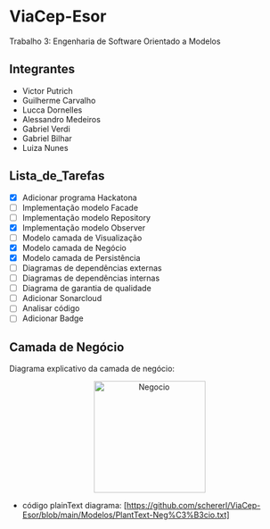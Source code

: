 # ViaCep-Esor
Trabalho 3: Engenharia de Software Orientado a Modelos

## Integrantes
  * Victor Putrich
  * Guilherme Carvalho
  * Lucca Dornelles
  * Alessandro Medeiros
  * Gabriel Verdi
  * Gabriel Bilhar
  * Luiza Nunes

## Lista_de_Tarefas

 - [x] Adicionar programa Hackatona
 - [ ] Implementação modelo Facade
 - [ ] Implementação modelo Repository
 - [x] Implementação modelo Observer
 - [ ] Modelo camada de Visualização
 - [x] Modelo camada de Negócio
 - [x] Modelo camada de Persistência
 - [ ] Diagramas de dependências externas
 - [ ] Diagramas de dependências internas
 - [ ] Diagrama de garantia de qualidade
 - [ ] Adicionar Sonarcloud
 - [ ] Analisar código
 - [ ] Adicionar Badge

## Camada de Negócio
 Diagrama explicativo da camada de negócio:
<p align="center">
<img src="https://github.com/schererl/ViaCep-Esor/blob/main/Modelos/Neg%C3%B3cio.png" width="200" alt="Negocio"/>
</p>

* código plainText diagrama: [https://github.com/schererl/ViaCep-Esor/blob/main/Modelos/PlantText-Neg%C3%B3cio.txt]
